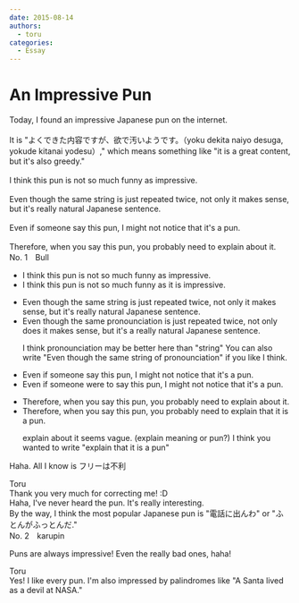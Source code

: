 ```yaml
---
date: 2015-08-14
authors:
  - toru
categories:
  - Essay
---
```


<h1 id="subject_show">An Impressive Pun</h1>
<div class="date" hidden>Aug 14, 2015 12:03</div>
<div id="post"><div id="body_show_ori">
Today, I found an impressive Japanese pun on the internet.<br/><br/>It is "よくできた内容ですが、欲で汚いようです。（yoku dekita naiyo desuga, yokude kitanai yodesu）," which means something like "it is a great content, but it's also greedy."<br/><br/>I think this pun is not so much funny as impressive.<br/><br/>Even though the same string is just repeated twice, not only it makes sense, but it's really natural Japanese sentence.<br/><br/>Even if someone say this pun, I might not notice that it's a pun.<br/><br/>Therefore, when you say this pun, you probably need to explain about it.
</div></div>

<!-- more -->

<div id="block"><div class="first_name"> No. 1　<span class="just_name">Bull</span></div><div id="block2">
<ul class="correction_field">
<li class="incorrect">I think this pun is not so much funny as impressive.</li>
<li class="corrected correct">
I think this pun is not so much funny as <span class="f_blue">it is</span> impressive.
</li>
</ul>
<ul class="correction_field">
<li class="incorrect">Even though the same string is just repeated twice, not only it makes sense, but it's really natural Japanese sentence.</li>
<li class="corrected correct">
Even though the same <span class="f_blue">pronounciation</span> is just repeated twice, not only <span class="f_blue">does</span> it makes sense, but it's <span class="f_blue">a</span> really natural Japanese sentence.
<p class="correction_comment">I think pronounciation may be better here than "string" You can also write "Even though the same string of pronounciation" if you like I think.</p>
</li>
</ul>
<ul class="correction_field">
<li class="incorrect">Even if someone say this pun, I might not notice that it's a pun.</li>
<li class="corrected correct">
Even if someone <span class="f_blue">were to</span> say this pun, I might not notice that it's a pun.
</li>
</ul>
<ul class="correction_field">
<li class="incorrect">Therefore, when you say this pun, you probably need to explain about it.</li>
<li class="corrected correct">
Therefore, when you say this pun, you probably need to explain <span class="f_blue">that it is a pun</span>.
<p class="correction_comment">explain about it seems vague. (explain meaning or pun?) I think you wanted to write "explain that it is a pun"</p>
</li>
</ul>
<p class="comment_small">
 Haha. All I know is フリーは不利
</p>

</div><div class="name"><span class="just_name">Toru</span><br>
Thank you very much for correcting me! :D<br/>Haha, I've never heard the pun. It's really interesting.<br/>By the way, I think the most popular Japanese pun is "電話に出んわ" or "ふとんがふっとんだ."
</div>
</div>
<div id="block"><div class="first_name"> No. 2　<span class="just_name">karupin</span></div><div id="block2">
<p class="comment_small">
 Puns are always impressive! Even the really bad ones, haha!
</p>

</div><div class="name"><span class="just_name">Toru</span><br>
Yes! I like every pun. I'm also impressed by palindromes like "A Santa lived as a devil at NASA."
</div>
</div>
